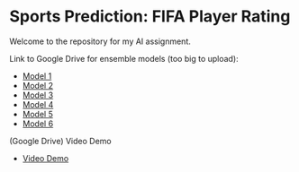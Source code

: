 # Sports Prediction: FIFA Player Rating

Welcome to the repository for my AI assignment.

Link to Google Drive for ensemble models (too big to upload):
- [Model 1](https://drive.google.com/file/d/1--7IjjCt7yJiyIPiJpa1CcZSma1Rihi8/view?usp=sharing)
- [Model 2](https://drive.google.com/file/d/1-6ud1GckO9kA4ub7KvifAebcym-NYTej/view?usp=sharing)
- [Model 3](https://drive.google.com/file/d/1-98vF5c-ZtT1YUob1vHFzoHb3I-PjVvH/view?usp=sharing)
- [Model 4](https://drive.google.com/file/d/1-Q11I0nCvZfWGcHvYAuB9_YPOf3C8DG-/view?usp=sharing)
- [Model 5](https://drive.google.com/file/d/1-T1HtjCGgQmKTc8cCNv-jcW4fgEooS4a/view?usp=sharing)
- [Model 6](https://drive.google.com/file/d/1Ddttp0uUAsOHhMYQSgEorhwQWE_0gQqy/view?usp=sharing)

(Google Drive) Video Demo
- [Video Demo]()

